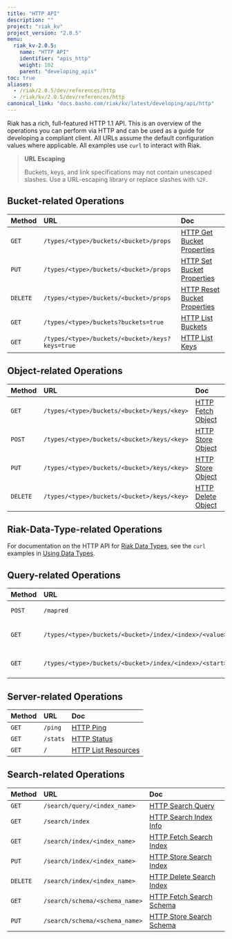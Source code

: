 ```yaml
---
title: "HTTP API"
description: ""
project: "riak_kv"
project_version: "2.0.5"
menu:
  riak_kv-2.0.5:
    name: "HTTP API"
    identifier: "apis_http"
    weight: 102
    parent: "developing_apis"
toc: true
aliases:
  - /riak/2.0.5/dev/references/http
  - /riak/kv/2.0.5/dev/references/http
canonical_link: "docs.basho.com/riak/kv/latest/developing/api/http"
---
```


Riak has a rich, full-featured HTTP 1.1 API. This is an overview of the
operations you can perform via HTTP and can be used as a guide for
developing a compliant client. All URLs assume the default configuration
values where applicable. All examples use `curl` to interact with Riak.

> **URL Escaping**
>
> Buckets, keys, and link specifications may not contain unescaped
slashes. Use a URL-escaping library or replace slashes with `%2F`.

## Bucket-related Operations

Method | URL | Doc
:------|:----|:---
`GET` | `/types/<type>/buckets/<bucket>/props` | [HTTP Get Bucket Properties](/riak/kv/2.0.5/developing/api/http/get-bucket-props)
`PUT` | `/types/<type>/buckets/<bucket>/props` | [HTTP Set Bucket Properties](/riak/kv/2.0.5/developing/api/http/set-bucket-props)
`DELETE` | `/types/<type>/buckets/<bucket>/props` | [HTTP Reset Bucket Properties](/riak/kv/2.0.5/developing/api/http/reset-bucket-props)
`GET` | `/types/<type>/buckets?buckets=true` | [HTTP List Buckets](/riak/kv/2.0.5/developing/api/http/list-buckets)
`GET` | `/types/<type>/buckets/<bucket>/keys?keys=true` | [HTTP List Keys](/riak/kv/2.0.5/developing/api/http/list-keys)

## Object-related Operations

Method | URL | Doc
:------|:----|:---
`GET` | `/types/<type>/buckets/<bucket>/keys/<key>` | [HTTP Fetch Object](/riak/kv/2.0.5/developing/api/http/fetch-object)
`POST` | `/types/<type>/buckets/<bucket>/keys/<key>` | [HTTP Store Object](/riak/kv/2.0.5/developing/api/http/store-object)
`PUT` | `/types/<type>/buckets/<bucket>/keys/<key>` | [HTTP Store Object](/riak/kv/2.0.5/developing/api/http/store-object)
`DELETE` | `/types/<type>/buckets/<bucket>/keys/<key>` | [HTTP Delete Object](/riak/kv/2.0.5/developing/api/http/delete-object)

## Riak-Data-Type-related Operations

For documentation on the HTTP API for [Riak Data Types](/riak/kv/2.0.5/learn/concepts/crdts),
see the `curl` examples in [Using Data Types](/riak/kv/2.0.5/developing/data-types).

## Query-related Operations

Method | URL | Doc
:------|:----|:---
`POST` | `/mapred` | [HTTP MapReduce](/riak/kv/2.0.5/developing/api/http/mapreduce)
`GET` | `/types/<type>/buckets/<bucket>/index/<index>/<value>` | [HTTP Secondary Indexes](/riak/kv/2.0.5/developing/api/http/secondary-indexes)
`GET` | `/types/<type>/buckets/<bucket>/index/<index>/<start>/<end>` | [HTTP Secondary Indexes](/riak/kv/2.0.5/developing/api/http/secondary-indexes)

## Server-related Operations

Method | URL | Doc
:------|:----|:---
`GET` | `/ping` | [HTTP Ping](/riak/kv/2.0.5/developing/api/http/ping)
`GET` | `/stats` | [HTTP Status](/riak/kv/2.0.5/developing/api/http/status)
`GET` | `/` | [HTTP List Resources](/riak/kv/2.0.5/developing/api/http/list-resources)

## Search-related Operations

Method | URL | Doc
:------|:----|:---
`GET` | `/search/query/<index_name>` | [HTTP Search Query](/riak/kv/2.0.5/developing/api/http/search-query)
`GET` | `/search/index` | [HTTP Search Index Info](/riak/kv/2.0.5/developing/api/http/search-index-info)
`GET` | `/search/index/<index_name>` | [HTTP Fetch Search Index](/riak/kv/2.0.5/developing/api/http/fetch-search-index)
`PUT` | `/search/index/<index_name>` | [HTTP Store Search Index](/riak/kv/2.0.5/developing/api/http/store-search-index)
`DELETE` | `/search/index/<index_name>` | [HTTP Delete Search Index](/riak/kv/2.0.5/developing/api/http/delete-search-index)
`GET` | `/search/schema/<schema_name>` | [HTTP Fetch Search Schema](/riak/kv/2.0.5/developing/api/http/fetch-search-schema)
`PUT` | `/search/schema/<schema_name>` | [HTTP Store Search Schema](/riak/kv/2.0.5/developing/api/http/store-search-schema)
